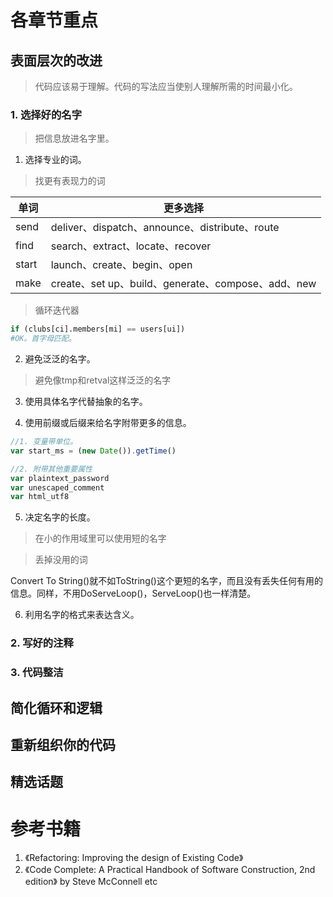 # 各章节重点
## 表面层次的改进
> 代码应该易于理解。代码的写法应当使别人理解所需的时间最小化。

### 1. 选择好的名字
> 把信息放进名字里。

1. 选择专业的词。

> 找更有表现力的词

单词 | 更多选择
---  | ---
send | deliver、dispatch、announce、distribute、route
find | search、extract、locate、recover
start| launch、create、begin、open
make | create、set up、build、generate、compose、add、new

> 循环迭代器

```python
if (clubs[ci].members[mi] == users[ui])  
#OK。首字母匹配。
```
2. 避免泛泛的名字。

> 避免像tmp和retval这样泛泛的名字

3. 使用具体名字代替抽象的名字。



4. 使用前缀或后缀来给名字附带更多的信息。
```js
//1. 变量带单位。
var start_ms = (new Date()).getTime()

```

```js
//2. 附带其他重要属性
var plaintext_password
var unescaped_comment
var html_utf8
```

5. 决定名字的长度。

> 在小的作用域里可以使用短的名字

> 丢掉没用的词

Convert To String()就不如ToString()这个更短的名字，而且没有丢失任何有用的信息。同样，不用DoServeLoop()，ServeLoop()也一样清楚。

6. 利用名字的格式来表达含义。

### 2. 写好的注释
### 3. 代码整洁


## 简化循环和逻辑

## 重新组织你的代码

## 精选话题





# 参考书籍
1. 《Refactoring: Improving the design of Existing Code》
2. 《Code Complete: A Practical Handbook of Software Construction, 2nd edition》 by Steve McConnell
etc

